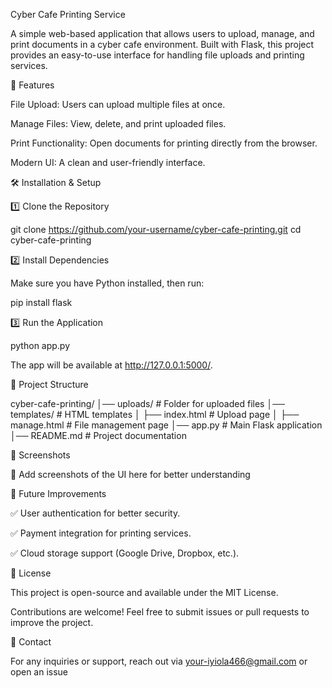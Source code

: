 Cyber Cafe Printing Service

A simple web-based application that allows users to upload, manage, and print documents in a cyber cafe environment. Built with Flask, this project provides an easy-to-use interface for handling file uploads and printing services.

🚀 Features

File Upload: Users can upload multiple files at once.

Manage Files: View, delete, and print uploaded files.

Print Functionality: Open documents for printing directly from the browser.

Modern UI: A clean and user-friendly interface.

🛠️ Installation & Setup

1️⃣ Clone the Repository

git clone https://github.com/your-username/cyber-cafe-printing.git
cd cyber-cafe-printing

2️⃣ Install Dependencies

Make sure you have Python installed, then run:

pip install flask

3️⃣ Run the Application

python app.py

The app will be available at http://127.0.0.1:5000/.

📁 Project Structure

cyber-cafe-printing/
│── uploads/             # Folder for uploaded files
│── templates/           # HTML templates
│   ├── index.html       # Upload page
│   ├── manage.html      # File management page
│── app.py               # Main Flask application
│── README.md            # Project documentation

🎨 Screenshots

📌 Add screenshots of the UI here for better understanding

📌 Future Improvements

✅ User authentication for better security.

✅ Payment integration for printing services.

✅ Cloud storage support (Google Drive, Dropbox, etc.).

📜 License

This project is open-source and available under the MIT License.


Contributions are welcome! Feel free to submit issues or pull requests to improve the project.

📩 Contact

For any inquiries or support, reach out via your-iyiola466@gmail.com or open an issue 
